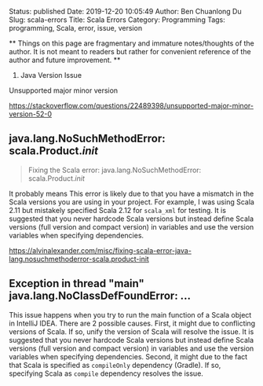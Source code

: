 Status: published
Date: 2019-12-20 10:05:49
Author: Ben Chuanlong Du
Slug: scala-errors
Title: Scala Errors
Category: Programming
Tags: programming, Scala, error, issue, version

**
Things on this page are
fragmentary and immature notes/thoughts of the author.
It is not meant to readers
but rather for convenient reference of the author and future improvement.
**

1. Java Version Issue

Unsupported major minor version 

https://stackoverflow.com/questions/22489398/unsupported-major-minor-version-52-0



## java.lang.NoSuchMethodError: scala.Product.$init$

> Fixing the Scala error: java.lang.NoSuchMethodError: scala.Product.$init$

It probably means 
This error is likely due to that you have a mismatch in the Scala versions 
you are using in your project. 
For example, 
I was using Scala 2.11 but mistakely specified Scala 2.12 for `scala_xml` for testing.
It is suggested that you never hardcode Scala versions but instead define Scala versions (full version and compact version) 
in variables and use the version variables when specifying dependencies.

https://alvinalexander.com/misc/fixing-scala-error-java-lang.nosuchmethoderror-scala.product-init

## Exception in thread "main" java.lang.NoClassDefFoundError: ...

This issue happens when you try to run the main function of a Scala object in IntelliJ IDEA.
There are 2 possible causes. 
First,
it might due to conflicting versions of Scala.
If so, 
unify the version of Scala will resolve the issue.
It is suggested that you never hardcode Scala versions but instead define Scala versions (full version and compact version)
in variables and use the version variables when specifying dependencies.
Second, 
it might due to the fact that Scala is specified as `compileOnly` dependency (Gradle).
If so, 
specifying Scala as `compile` dependency resolves the issue.

